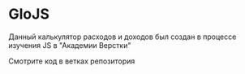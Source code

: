 # GloJS
Данный калькулятор расходов и доходов был создан в процессе изучения JS в "Академии Верстки"

Смотрите код в ветках репозитория
